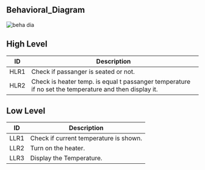 ## Behavioral_Diagram
![beha  dia](https://user-images.githubusercontent.com/94475720/144432499-5b213382-4cb8-486e-9ab2-e98932f0c0d3.png)

## High Level 

| ID             | Description                                                           |
| ----------------- | ------------------------------------------------------------------ |
| HLR1 |Check if passanger is seated or not.|
| HLR2 |Check is heater temp. is equal t passanger temperature if no set the temperature and then display it.|


## Low Level 

| ID             | Description                                                           |
| ----------------- | ------------------------------------------------------------------ |
| LLR1|Check if current temperature is shown.|
| LLR2|Turn on the heater.|                                  
| LLR3|Display the Temperature.|
